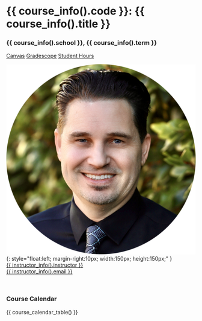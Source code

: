 <h1 class="course-title">{{ course_info().code }}: {{ course_info().title }}</h1>
<h3 class="course-school-term"> {{ course_info().school }}, {{ course_info().term }}</h3>

<a href="{{ course_info().canvas }}"><span class="md-nav-badge md-nav-badge-canvas">Canvas</span></a>
<a href="{{ course_info().gradescope }}"><span class="md-nav-badge md-nav-badge-gradescope">Gradescope</span></a>
<a href="{{ instructor_info().student_hours }}"><span class="md-nav-badge md-nav-badge-calendly">Student Hours</span></a>

![D. Chris Young Profile](assets/images/profile_circle.png){: style="float:left; margin-right:10px; width:150px; height:150px;" }
<br>
<a href="{{ instructor_info().website }}" class="instructor-link">{{ instructor_info().instructor }}</a>  
<a href="mailto:{{ instructor_info().email }}" class="instructor-link">{{ instructor_info().email }}</a>

<br>

### **Course Calendar**

{{ course_calendar_table() }}
